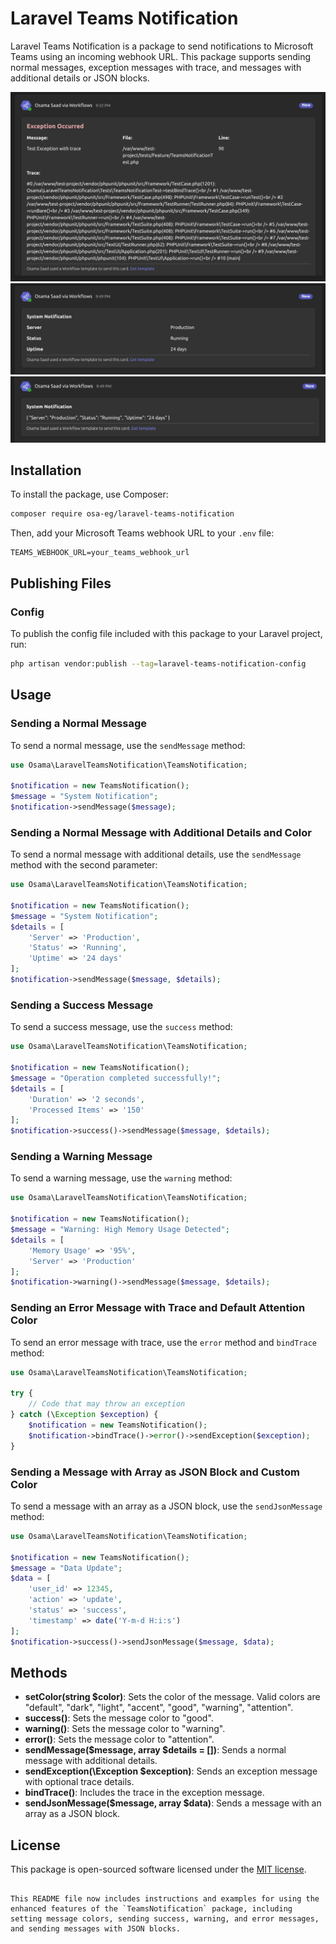 # Laravel Teams Notification

Laravel Teams Notification is a package to send notifications to Microsoft Teams using an incoming webhook URL. This package supports sending normal messages, exception messages with trace, and messages with additional details or JSON blocks.

![Exception Image](assets/images/1.png)
![Normal message](assets/images/2.png)
![Json message](assets/images/3.png)

## Installation

To install the package, use Composer:

```bash
composer require osa-eg/laravel-teams-notification
```

Then, add your Microsoft Teams webhook URL to your `.env` file:

```env
TEAMS_WEBHOOK_URL=your_teams_webhook_url
```
## Publishing Files
### Config

To publish the config file included with this package to your Laravel project, run:

```bash
php artisan vendor:publish --tag=laravel-teams-notification-config
````



## Usage

### Sending a Normal Message

To send a normal message, use the `sendMessage` method:

```php
use Osama\LaravelTeamsNotification\TeamsNotification;

$notification = new TeamsNotification();
$message = "System Notification";
$notification->sendMessage($message);
```

### Sending a Normal Message with Additional Details and Color

To send a normal message with additional details, use the `sendMessage` method with the second parameter:

```php
use Osama\LaravelTeamsNotification\TeamsNotification;

$notification = new TeamsNotification();
$message = "System Notification";
$details = [
    'Server' => 'Production',
    'Status' => 'Running',
    'Uptime' => '24 days'
];
$notification->sendMessage($message, $details);
```

### Sending a Success Message

To send a success message, use the `success` method:

```php
use Osama\LaravelTeamsNotification\TeamsNotification;

$notification = new TeamsNotification();
$message = "Operation completed successfully!";
$details = [
    'Duration' => '2 seconds',
    'Processed Items' => '150'
];
$notification->success()->sendMessage($message, $details);
```

### Sending a Warning Message

To send a warning message, use the `warning` method:

```php
use Osama\LaravelTeamsNotification\TeamsNotification;

$notification = new TeamsNotification();
$message = "Warning: High Memory Usage Detected";
$details = [
    'Memory Usage' => '95%',
    'Server' => 'Production'
];
$notification->warning()->sendMessage($message, $details);
```

### Sending an Error Message with Trace and Default Attention Color

To send an error message with trace, use the `error` method and `bindTrace` method:

```php
use Osama\LaravelTeamsNotification\TeamsNotification;

try {
    // Code that may throw an exception
} catch (\Exception $exception) {
    $notification = new TeamsNotification();
    $notification->bindTrace()->error()->sendException($exception);
}
```

### Sending a Message with Array as JSON Block and Custom Color

To send a message with an array as a JSON block, use the `sendJsonMessage` method:

```php
use Osama\LaravelTeamsNotification\TeamsNotification;

$notification = new TeamsNotification();
$message = "Data Update";
$data = [
    'user_id' => 12345,
    'action' => 'update',
    'status' => 'success',
    'timestamp' => date('Y-m-d H:i:s')
];
$notification->success()->sendJsonMessage($message, $data);
```

## Methods

- **setColor(string $color)**: Sets the color of the message. Valid colors are "default", "dark", "light", "accent", "good", "warning", "attention".
- **success()**: Sets the message color to "good".
- **warning()**: Sets the message color to "warning".
- **error()**: Sets the message color to "attention".
- **sendMessage($message, array $details = [])**: Sends a normal message with additional details.
- **sendException(\Exception $exception)**: Sends an exception message with optional trace details.
- **bindTrace()**: Includes the trace in the exception message.
- **sendJsonMessage($message, array $data)**: Sends a message with an array as a JSON block.

## License

This package is open-sourced software licensed under the [MIT license](LICENSE).
```

This README file now includes instructions and examples for using the enhanced features of the `TeamsNotification` package, including setting message colors, sending success, warning, and error messages, and sending messages with JSON blocks.